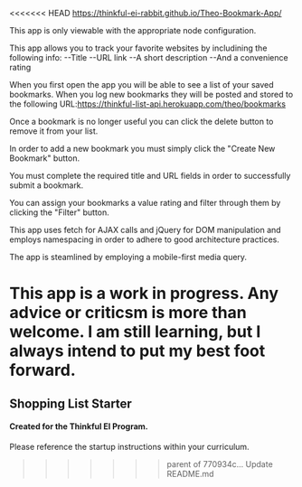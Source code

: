 <<<<<<< HEAD
https://thinkful-ei-rabbit.github.io/Theo-Bookmark-App/

This app is only viewable with the appropriate node configuration.

This app allows you to track your favorite websites by includining the following info:
  --Title
  --URL link
  --A short description
  --And a convenience rating
  
When you first open the app you will be able to see a list of your saved bookmarks.
When you log new bookmarks they will be posted and stored to the following URL:https://thinkful-list-api.herokuapp.com/theo/bookmarks

Once a bookmark is no longer useful you can click the delete button to remove it from your list.

In order to add a new bookmark you must simply click the "Create New Bookmark" button.

You must complete the required title and URL fields in order to successfully submit a bookmark.

You can assign your bookmarks a value rating and filter through them by clicking the "Filter" button. 

This app uses fetch for AJAX calls and jQuery for DOM manipulation and employs namespacing in order to adhere to good architecture practices.

The app is steamlined by employing a mobile-first media query.

This app is a work in progress. Any advice or criticsm is more than welcome. I am still learning, but I always intend to put my best foot forward.
=======
## Shopping List Starter

#### Created for the Thinkful EI Program.

Please reference the startup instructions within your curriculum.
>>>>>>> parent of 770934c... Update README.md
